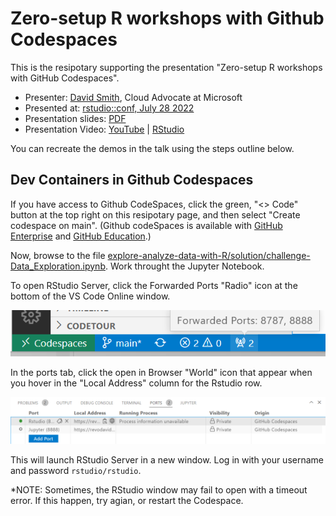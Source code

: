 # Zero-setup R workshops with Github Codespaces

This is the resipotary supporting the presentation "Zero-setup R workshops with GitHub Codespaces".

* Presenter: [David Smith](https://www.linkedin.com/in/dmsmith/), Cloud Advocate at Microsoft
* Presented at: [rstudio::conf, July 28 2022](https://rstudioconf2022.sched.com/event/11iag/zero-setup-r-workshops-with-github-codespaces)
* Presentation slides: [PDF](ZeroSetupWorkshopsRStudioConf2022.pdf)
* Presentation Video: [YouTube](https://www.youtube.com/watch?v=2uXLikk30Ew) | [RStudio](https://www.rstudio.com/conference/2022/talks/zero-setup-r-workshops-github/)

You can recreate the demos in the talk using the steps outline below.

## Dev Containers in Github Codespaces

If you have access to Github CodeSpaces, click the green, "<> Code" button at the top right on this resipotary page, and then select "Create codespace on main". (Github codeSpaces is available with [GitHub Enterprise](https://github.com/enterprise) and [GitHub Education](https://education.github.com/).)

Now, browse to the file [explore-analyze-data-with-R/solution/challenge-Data_Exploration.ipynb](explore-analyze-data-with-R/solution/challenge-Data_Exploration.ipynb). Work throught the Jupyter Notebook.

To open RStudio Server, click the Forwarded Ports "Radio" icon at the bottom of the VS Code Online window.

![Forwarded Ports](img/forwarded_ports.png)

In the ports tab, click the open in Browser "World" icon that appear when you hover in the "Local Address" column for the Rstudio row.

![Ports](img/ports.png)

This will launch RStudio Server in a new window. Log in with your username and password `rstudio/rstudio`.

*NOTE: Sometimes, the RStudio window may fail to open with a timeout error. If this happen, try agian, or restart the Codespace.

